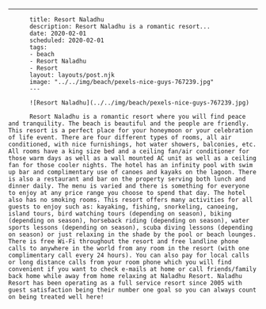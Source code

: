 ---

          title: Resort Naladhu
          description: Resort Naladhu is a romantic resort...
          date: 2020-02-01
          scheduled: 2020-02-01
          tags:
          - beach
          - Resort Naladhu
          - Resort
          layout: layouts/post.njk
          image: "../../img/beach/pexels-nice-guys-767239.jpg"
          ---

          ![Resort Naladhu](../../img/beach/pexels-nice-guys-767239.jpg)

          Resort Naladhu is a romantic resort where you will find peace and tranquility. The beach is beautiful and the people are friendly. This resort is a perfect place for your honeymoon or your celebration of life event. There are four different types of rooms, all air conditioned, with nice furnishings, hot water showers, balconies, etc. All rooms have a king size bed and a ceiling fan/air conditioner for those warm days as well as a wall mounted AC unit as well as a ceiling fan for those cooler nights. The hotel has an infinity pool with swim up bar and complimentary use of canoes and kayaks on the lagoon. There is also a restaurant and bar on the property serving both lunch and dinner daily. The menu is varied and there is something for everyone to enjoy at any price range you choose to spend that day. The hotel also has no smoking rooms. This resort offers many activities for all guests to enjoy such as: kayaking, fishing, snorkeling, canoeing, island tours, bird watching tours (depending on season), biking (depending on season), horseback riding (depending on season), water sports lessons (depending on season), scuba diving lessons (depending on season) or just relaxing in the shade by the pool or beach lounges. There is free Wi-Fi throughout the resort and free landline phone calls to anywhere in the world from any room in the resort (with one complimentary call every 24 hours). You can also pay for local calls or long distance calls from your room phone which you will find convenient if you want to check e-mails at home or call friends/family back home while away from home relaxing at Naladhu Resort. Naladhu Resort has been operating as a full service resort since 2005 with guest satisfaction being their number one goal so you can always count on being treated well here!
